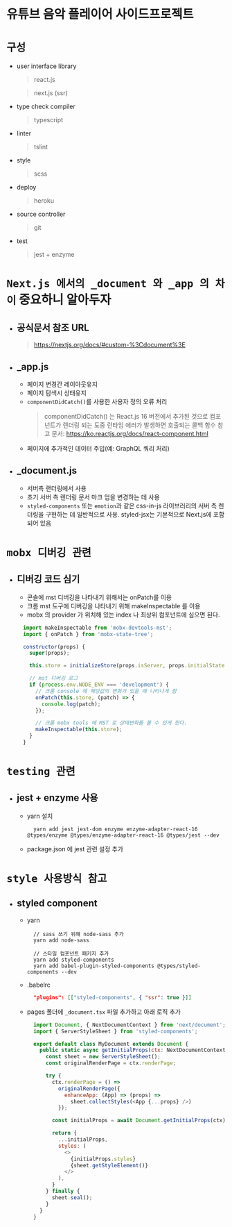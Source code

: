 # 유튜브 음악 플레이어 사이드프로젝트

# `구성`

- user interface library

  > react.js

  > next.js (ssr)

- type check compiler

  > typescript

- linter

  > tslint

- style

  > scss

- deploy

  > heroku

- source controller

  > git

- test
  > jest + enzyme

# `Next.js 에서의 _document 와 _app 의 차이` 중요하니 알아두자

- ## 공식문서 참조 URL

  > https://nextjs.org/docs/#custom-%3Cdocument%3E

- ## \_app.js

  - 페이지 변경간 레이아웃유지
  - 페이지 탐색시 상태유지
  - `componentDidCatch()`를 사용한 사용자 정의 오류 처리
    > componentDidCatch() 는 React.js 16 버전에서 추가된 것으로 컴포넌트가 렌더링 되는 도중 런타임 에러가 발생하면 호출되는 콜백 함수
    > 참고 문서: https://ko.reactjs.org/docs/react-component.html
  - 페이지에 추가적인 데이터 주입(예: GraphQL 쿼리 처리)

- ## \_document.js
  - 서버측 랜더링에서 사용
  - 초기 서버 측 렌더링 문서 마크 업을 변경하는 데 사용
  - `styled-components` 또는 `emotion`과 같은 css-in-js 라이브러리의 서버 측 렌더링을 구현하는 데 일반적으로 사용. styled-jsx는 기본적으로 Next.js에 포함되어 있음

# `mobx 디버깅 관련`

- ## 디버깅 코드 심기

  - 콘솔에 mst 디버깅을 나타내기 위해서는 onPatch를 이용
  - 크롬 mst 도구에 디버깅을 나타내기 위해 makeInspectable 를 이용
  - mobx 의 provider 가 위치해 있는 index 나 최상위 컴포넌트에 심으면 된다.

  ```js
    import makeInspectable from 'mobx-devtools-mst';
    import { onPatch } from 'mobx-state-tree';

    constructor(props) {
      super(props);

      this.store = initializeStore(props.isServer, props.initialState);

      // mst 디버깅 로그
      if (process.env.NODE_ENV === 'development') {
        // 크롬 console 에 해당값의 변화가 있을 때 나타나게 함
        onPatch(this.store, (patch) => {
          console.log(patch);
        });

        // 크롬 mobx tools 에 MST 로 상태변화를 볼 수 있게 한다.
        makeInspectable(this.store);
      }
    }
  ```

# `testing 관련`

- ## jest + enzyme 사용
  - yarn 설치
    ```
      yarn add jest jest-dom enzyme enzyme-adapter-react-16 @types/enzyme @types/enzyme-adapter-react-16 @types/jest --dev
    ```
  - package.json 에 jest 관련 설정 추가

# `style 사용방식 참고`

- ## styled component

  - yarn

    ```
      // sass 쓰기 위해 node-sass 추가
      yarn add node-sass

      // 스타일 컴포넌트 패키지 추가
      yarn add styled-components
      yarn add babel-plugin-styled-components @types/styled-components --dev
    ```

  - .babelrc

    ```json
      "plugins": [["styled-components", { "ssr": true }]]
    ```

  - pages 폴더에 `_document.tsx` 파일 추가하고 아래 로직 추가

    ```js
      import Document, { NextDocumentContext } from 'next/document';
      import { ServerStyleSheet } from 'styled-components';

      export default class MyDocument extends Document {
        public static async getInitialProps(ctx: NextDocumentContext) {
          const sheet = new ServerStyleSheet();
          const originalRenderPage = ctx.renderPage;

          try {
            ctx.renderPage = () =>
              originalRenderPage({
                enhanceApp: (App) => (props) =>
                  sheet.collectStyles(<App {...props} />)
              });

            const initialProps = await Document.getInitialProps(ctx);

            return {
              ...initialProps,
              styles: (
                <>
                  {initialProps.styles}
                  {sheet.getStyleElement()}
                </>
              ),
            }
          } finally {
            sheet.seal();
          }
        }
      }
    ```
